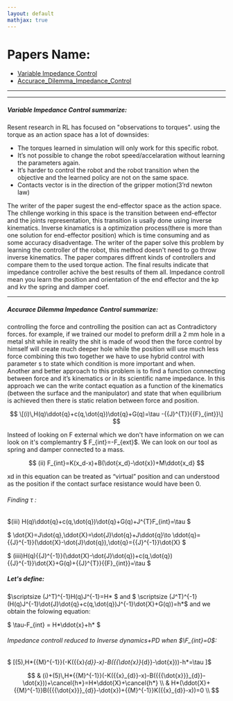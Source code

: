 ```yaml
---
layout: default
mathjax: true
---
```

# Papers Name:

- [Variable Impedance Control](#VIC)
- [Accurace_Dilemma_Impedance_Control](#ADIC)



<hr />
<hr />

<a name='VIC'></a>
##### Variable Impedance Control summarize:

Resent research in RL has focused on "observations to torques". using the torque as an action space has a lot of downsides:
* The torques learned in simulation will only work for this specific robot.
* It’s not possible to change the robot speed/accelaration without learning the parameters again.
* It’s harder to control the robot and the robot transition when the objective and the learned policy are not on the same space.
* Contacts vector is in the direction of the gripper motion(3’rd newton law)

The writer of the paper sugest the end-effector space as the action space. The chllenge working in this space is the transition
between end-effector and the joints representation, this transition is usally done using inverse kinematics. Inverse
kinamatics is a optimization process(there is more than one solution for end-effector position) which is time consuming and
as some accuracy disadventage. The writer of the paper solve this problem by learning the controller of the robot, this method 
doesn't need to go throw inverse kinematics. The paper compares diffrent kinds of controllers and compare them to the used torque
action. The final results indicate that impedance controller achive the best results of them all. Impedance controll mean you learn
the position and orientation of the end effector and the kp and kv the spring and damper coef.  

<hr />
<a name='ADIC'></a>

##### Accurace Dilemma Impedance Control summarize:

controlling the force and controlling the position can act as Contradictory forces. for example, if we trained our model to preform drill a 2 mm hole in a metal shit while in reality the shit is made of wood then the force control by himself will create much deeper hole while the position will use much less force combining this two together we have to use hybrid control with parameter s to state which condition is more important and when.  
Another and better approach to this problem is to find a function connecting between force and it’s kinematics or in its scientific name impedance. In this approach we can the write contact equation as a function of the kinematics (between the surface and the manipulator) and state that when equilibrium is achieved then there is static relation between force and position.


$$ \[(i)\,H(q)\ddot{q}+c(q,\dot{q})\dot{q}+G(q)=\tau -{{J}^{T}}{{F}_{int}}\] $$
 

Insteed of looking on F external which we don't have information on we can look on it's complemantry $ F_{int}=-F_{ext}$.
We can look on our tool as spring and damper connected to a mass.

$$ (ii) F_{int}=K(x_d-x)+B(\dot{x_d}-\dot{x})+M\ddot{x_d} $$

xd in this equation can be treated as “virtual” position and can understood as the position if the contact surface resistance would have been 0.



###### Finding $\tau$ :

$(iii) H(q)\ddot{q}+c(q,\dot{q})\dot{q}+G(q)+J^{T}F_{int}=\tau $

$ \dot{X}=J\dot{q},\ddot{X}=\dot{J}\dot{q}+J\ddot{q}\to \ddot{q}={{J}^{-1}}(\ddot{X}-\dot{J}\dot{q}),\dot{q}={{J}^{-1}}\dot{X} $

$ (iiii)H(q){{J}^{-1}}(\ddot{X}-\dot{J}\dot{q})+c(q,\dot{q}){{J}^{-1}}\dot{X}+G(q)+{{J}^{T}}{{F}_{int}}=\tau $

##### Let's define:

$\scriptsize (J^T)^{-1}H(q)J^{-1}=H* $ and $ \scriptsize (J^T)^{-1}(H(q)J^{-1}\dot{J}\dot{q}+c(q,\dot{q})J^{-1}\dot{X}+G(q))=h*$
and we obtain the folowing equation:

$ \tau-F_{int} = H*\ddot{x}+h* $

###### Impedance controll reduced to Inverse dynamics+PD when $\F_{int}=0$:

$ \[(5)\,H*{{M}^{-1}}(-K({{x}_{d}}-x)-B({{\dot{x}}_{d}}-\dot{x}))-h*=\tau \]$ 

$$
 & (i)+(5)\,H*{{M}^{-1}}(-K({{x}_{d}}-x)-B({{{\dot{x}}}_{d}}-\dot{x}))+\cancel{h*}=H*\ddot{X}+\cancel{h*} \\ 
 & H*(\ddot{X}+{{M}^{-1}}B({{{\dot{x}}}_{d}}-\dot{x})+{{M}^{-1}}K({{x}_{d}}-x))=0 \\ 
$$
